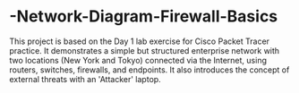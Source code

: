 # -Network-Diagram-Firewall-Basics
This project is based on the Day 1 lab exercise for Cisco Packet Tracer practice. It demonstrates a simple but structured enterprise network with two locations (New York and Tokyo) connected via the Internet, using routers, switches, firewalls, and endpoints. It also introduces the concept of external threats with an 'Attacker' laptop.
